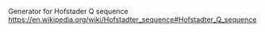 Generator for Hofstader Q sequence
https://en.wikipedia.org/wiki/Hofstadter_sequence#Hofstadter_Q_sequence
